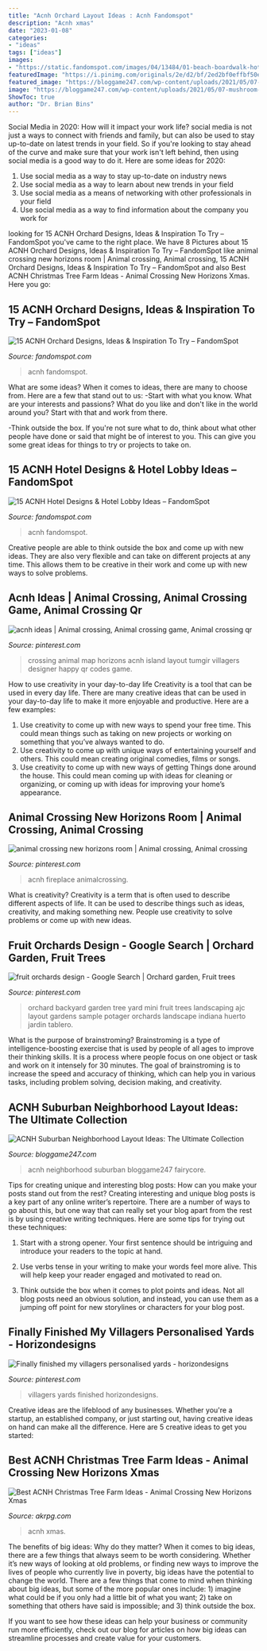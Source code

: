 ```yaml
---
title: "Acnh Orchard Layout Ideas : Acnh Fandomspot"
description: "Acnh xmas"
date: "2023-01-08"
categories:
- "ideas"
tags: ["ideas"]
images:
- "https://static.fandomspot.com/images/04/13484/01-beach-boardwalk-hotel-deck-idea-acnh.jpg"
featuredImage: "https://i.pinimg.com/originals/2e/d2/bf/2ed2bf0effbf50e8fc142fb08ac6f9a6.jpg"
featured_image: "https://bloggame247.com/wp-content/uploads/2021/05/07-mushroom-house-city-area-acnh.jpg"
image: "https://bloggame247.com/wp-content/uploads/2021/05/07-mushroom-house-city-area-acnh.jpg"
ShowToc: true
author: "Dr. Brian Bins"
---
```



Social Media in 2020: How will it impact your work life?
social media is not just a ways to connect with friends and family, but can also be used to stay up-to-date on latest trends in your field. So if you're looking to stay ahead of the curve and make sure that your work isn't left behind, then using social media is a good way to do it. Here are some ideas for 2020: 
1. Use social media as a way to stay up-to-date on industry news 
2. Use social media as a way to learn about new trends in your field 
3. Use social media as a means of networking with other professionals in your field 
4. Use social media as a way to find information about the company you work for 

	

		
looking for 15 ACNH Orchard Designs, Ideas &amp; Inspiration To Try – FandomSpot you've came to the right place. We have 8 Pictures about 15 ACNH Orchard Designs, Ideas &amp; Inspiration To Try – FandomSpot like animal crossing new horizons room | Animal crossing, Animal crossing, 15 ACNH Orchard Designs, Ideas &amp; Inspiration To Try – FandomSpot and also Best ACNH Christmas Tree Farm Ideas - Animal Crossing New Horizons Xmas. Here you go:
		
    
## 15 ACNH Orchard Designs, Ideas &amp; Inspiration To Try – FandomSpot

<img loading=lazy src="https://static.fandomspot.com/images/01/11610/09-rock-garden-orchard-acnh.jpg" onerror="this.onerror=null;this.src='https://tse1.mm.bing.net/th?id=OIP.habR999ww-8-AwnZ5IcCbgHaEK&amp;pid=15.1';" alt="15 ACNH Orchard Designs, Ideas &amp; Inspiration To Try – FandomSpot">

_Source: fandomspot.com_

>acnh fandomspot. 

	

What are some ideas?
When it comes to ideas, there are many to choose from. Here are a few that stand out to us:
-Start with what you know. What are your interests and passions? What do you like and don't like in the world around you? Start with that and work from there.

-Think outside the box. If you're not sure what to do, think about what other people have done or said that might be of interest to you. This can give you some great ideas for things to try or projects to take on.

    
## 15 ACNH Hotel Designs &amp; Hotel Lobby Ideas – FandomSpot

<img loading=lazy src="https://static.fandomspot.com/images/04/13484/01-beach-boardwalk-hotel-deck-idea-acnh.jpg" onerror="this.onerror=null;this.src='https://tse1.mm.bing.net/th?id=OIP.5sdD6BXE0ORCD2k3-ldeVwHaEK&amp;pid=15.1';" alt="15 ACNH Hotel Designs &amp; Hotel Lobby Ideas – FandomSpot">

_Source: fandomspot.com_

>acnh fandomspot. 

	

Creative people are able to think outside the box and come up with new ideas. They are also very flexible and can take on different projects at any time. This allows them to be creative in their work and come up with new ways to solve problems.

    
## Acnh Ideas | Animal Crossing, Animal Crossing Game, Animal Crossing Qr

<img loading=lazy src="https://i.pinimg.com/originals/2e/d2/bf/2ed2bf0effbf50e8fc142fb08ac6f9a6.jpg" onerror="this.onerror=null;this.src='https://tse1.mm.bing.net/th?id=OIP.15x950NK0DDQkL8FOvzagQHaEr&amp;pid=15.1';" alt="acnh ideas | Animal crossing, Animal crossing game, Animal crossing qr">

_Source: pinterest.com_

>crossing animal map horizons acnh island layout tumgir villagers designer happy qr codes game. 

	

How to use creativity in your day-to-day life
Creativity is a tool that can be used in every day life. There are many creative ideas that can be used in your day-to-day life to make it more enjoyable and productive. Here are a few examples: 
1. Use creativity to come up with new ways to spend your free time. This could mean things such as taking on new projects or working on something that you’ve always wanted to do. 
2. Use creativity to come up with unique ways of entertaining yourself and others. This could mean creating original comedies, films or songs. 
3. Use creativity to come up with new ways of getting Things done around the house. This could mean coming up with ideas for cleaning or organizing, or coming up with ideas for improving your home’s appearance.

    
## Animal Crossing New Horizons Room | Animal Crossing, Animal Crossing

<img loading=lazy src="https://i.pinimg.com/736x/72/76/7d/72767d502865876de8231086bcf79cc1.jpg" onerror="this.onerror=null;this.src='https://tse1.mm.bing.net/th?id=OIP.so2v5WroxcYkWBUQunBJpQHaED&amp;pid=15.1';" alt="animal crossing new horizons room | Animal crossing, Animal crossing">

_Source: pinterest.com_

>acnh fireplace animalcrossing. 

	

What is creativity?
Creativity is a term that is often used to describe different aspects of life. It can be used to describe things such as ideas, creativity, and making something new. People use creativity to solve problems or come up with new ideas.

    
## Fruit Orchards Design - Google Search | Orchard Garden, Fruit Trees

<img loading=lazy src="https://i.pinimg.com/originals/82/00/b2/8200b26beee9aab946383692ab91c81e.jpg" onerror="this.onerror=null;this.src='https://tse4.mm.bing.net/th?id=OIP.8PzqQpDwdAH6Fe04v--1GAHaET&amp;pid=15.1';" alt="fruit orchards design - Google Search | Orchard garden, Fruit trees">

_Source: pinterest.com_

>orchard backyard garden tree yard mini fruit trees landscaping ajc layout gardens sample potager orchards landscape indiana huerto jardin tablero. 

	

What is the purpose of brainstroming?
Brainstroming is a type of intelligence-boosting exercise that is used by people of all ages to improve their thinking skills. It is a process where people focus on one object or task and work on it intensely for 30 minutes. The goal of brainstroming is to increase the speed and accuracy of thinking, which can help you in various tasks, including problem solving, decision making, and creativity.

    
## ACNH Suburban Neighborhood Layout Ideas: The Ultimate Collection

<img loading=lazy src="https://bloggame247.com/wp-content/uploads/2021/05/07-mushroom-house-city-area-acnh.jpg" onerror="this.onerror=null;this.src='https://tse3.mm.bing.net/th?id=OIP.0nrUw-00CZnlvAkbZjSgiwHaEK&amp;pid=15.1';" alt="ACNH Suburban Neighborhood Layout Ideas: The Ultimate Collection">

_Source: bloggame247.com_

>acnh neighborhood suburban bloggame247 fairycore. 

	

Tips for creating unique and interesting blog posts: How can you make your posts stand out from the rest?
Creating interesting and unique blog posts is a key part of any online writer’s repertoire. There are a number of ways to go about this, but one way that can really set your blog apart from the rest is by using creative writing techniques. Here are some tips for trying out these techniques:
1. Start with a strong opener. Your first sentence should be intriguing and introduce your readers to the topic at hand.

2. Use verbs tense in your writing to make your words feel more alive. This will help keep your reader engaged and motivated to read on.

3. Think outside the box when it comes to plot points and ideas. Not all blog posts need an obvious solution, and instead, you can use them as a jumping off point for new storylines or characters for your blog post.


    
## Finally Finished My Villagers Personalised Yards - Horizondesigns

<img loading=lazy src="https://i.pinimg.com/736x/e8/29/5f/e8295f44133f96f011d91662db682986.jpg" onerror="this.onerror=null;this.src='https://tse2.mm.bing.net/th?id=OIP.BuImRZjnRga7iB0_cETK5gHaK_&amp;pid=15.1';" alt="Finally finished my villagers personalised yards - horizondesigns">

_Source: pinterest.com_

>villagers yards finished horizondesigns. 

	

Creative ideas are the lifeblood of any businesses. Whether you're a startup, an established company, or just starting out, having creative ideas on hand can make all the difference. Here are 5 creative ideas to get you started: 

    
## Best ACNH Christmas Tree Farm Ideas - Animal Crossing New Horizons Xmas

<img loading=lazy src="https://www.akrpg.com/upload/20201201/6374244908761053866947686.jpg" onerror="this.onerror=null;this.src='https://tse1.mm.bing.net/th?id=OIP.Q8auANm66_uEYc7zTaNSRAHaEK&amp;pid=15.1';" alt="Best ACNH Christmas Tree Farm Ideas - Animal Crossing New Horizons Xmas">

_Source: akrpg.com_

>acnh xmas. 

	

The benefits of big ideas: Why do they matter?
When it comes to big ideas, there are a few things that always seem to be worth considering. Whether it’s new ways of looking at old problems, or finding new ways to improve the lives of people who currently live in poverty, big ideas have the potential to change the world.
There are a few things that come to mind when thinking about big ideas, but some of the more popular ones include: 1) imagine what could be if you only had a little bit of what you want; 2) take on something that others have said is impossible; and 3) think outside the box.

If you want to see how these ideas can help your business or community run more efficiently, check out our blog for articles on how big ideas can streamline processes and create value for your customers.

